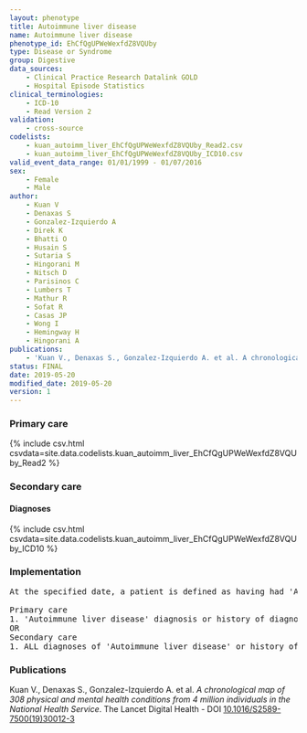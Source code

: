 ```yaml
---
layout: phenotype
title: Autoimmune liver disease
name: Autoimmune liver disease
phenotype_id: EhCfQgUPWeWexfdZ8VQUby 
type: Disease or Syndrome
group: Digestive
data_sources: 
    - Clinical Practice Research Datalink GOLD
    - Hospital Episode Statistics
clinical_terminologies: 
    - ICD-10
    - Read Version 2
validation: 
    - cross-source
codelists: 
    - kuan_autoimm_liver_EhCfQgUPWeWexfdZ8VQUby_Read2.csv
    - kuan_autoimm_liver_EhCfQgUPWeWexfdZ8VQUby_ICD10.csv
valid_event_data_range: 01/01/1999 - 01/07/2016
sex: 
    - Female
    - Male
author: 
    - Kuan V
    - Denaxas S
    - Gonzalez-Izquierdo A
    - Direk K
    - Bhatti O
    - Husain S
    - Sutaria S
    - Hingorani M
    - Nitsch D
    - Parisinos C
    - Lumbers T
    - Mathur R
    - Sofat R
    - Casas JP
    - Wong I
    - Hemingway H
    - Hingorani A
publications: 
    - 'Kuan V., Denaxas S., Gonzalez-Izquierdo A. et al. A chronological map of 308 physical and mental health conditions from 4 million individuals in the National Health Service. The Lancet Digital Health - DOI: 10.1016/S2589-7500(19)30012-3' 
status: FINAL
date: 2019-05-20
modified_date: 2019-05-20
version: 1
---
```

### Primary care 
{% include csv.html csvdata=site.data.codelists.kuan_autoimm_liver_EhCfQgUPWeWexfdZ8VQUby_Read2 %}
### Secondary care 
#### Diagnoses 
{% include csv.html csvdata=site.data.codelists.kuan_autoimm_liver_EhCfQgUPWeWexfdZ8VQUby_ICD10 %}
### Implementation 
<pre>At the specified date, a patient is defined as having had 'Autoimmune liver disease' IF they meet the criteria for any of the following on or before the specified date. The earliest date on which the individual meets any of the following criteria on or before the specified date is defined as the first event date:

Primary care
1. 'Autoimmune liver disease' diagnosis or history of diagnosis or procedure during a consultation 
OR
Secondary care
1. ALL diagnoses of 'Autoimmune liver disease' or history of diagnosis during a hospitalization</pre> 
 
### Publications 
Kuan V., Denaxas S., Gonzalez-Izquierdo A. et al. _A chronological map of 308 physical and mental health conditions from 4 million individuals in the National Health Service_. The Lancet Digital Health - DOI <a href='https://www.thelancet.com/journals/landig/article/PIIS2589-7500(19)30012-3/fulltext'>10.1016/S2589-7500(19)30012-3</a>